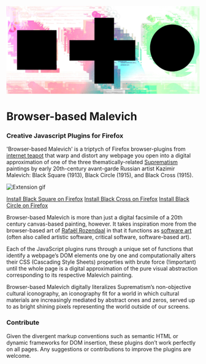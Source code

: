 ![Cover](https://raw.githubusercontent.com/waodendaal/Browser-based-Malevich/master/imgs/Malevich%20cover%20final.jpg)
# Browser-based Malevich
### Creative Javascript Plugins for Firefox

'Browser-based Malevich' is a triptych of Firefox browser-plugins from [internet teapot](https://www.internetteapot.com) that warp and distort 
any webpage you open into a digital approximation of one of the three thematically-related [Suprematism](https://en.wikipedia.org/wiki/Suprematism) paintings 
by early 20th-century avant-garde Russian artist Kazimir Malevich: Black Square (1913), Black Circle (1915), and Black Cross (1915).

![Extension gif](https://raw.githubusercontent.com/waodendaal/Browser-based-Malevich/master/imgs/4.browser-based-malevich-800px.gif)

[Install Black Square on Firefox](https://addons.mozilla.org/en-US/firefox/addon/black-square/)
[Install Black Cross on Firefox](https://addons.mozilla.org/en-US/firefox/addon/black-cross-malevich/)
[Install Black Circle on Firefox](https://addons.mozilla.org/en-US/firefox/addon/black-circle-malevich/)


Browser-based Malevich is more than just a digital facsimile of a 20th century canvas-based painting, however. It takes inspiration more from the browser-based art of [Rafaël Rozendaal](https://www.newrafael.com/) in that it functions as [software art](https://monoskop.org/Software_art) (often also called artistic software, critical software, software-based art).

Each of the JavaScript plugins runs through a unique set of functions that identify a webpage’s DOM elements one by one and computationally alters their CSS (Cascading Style Sheets) properties with brute force (!important) until the whole page is a digital approximation of the pure visual abstraction corresponding to its respective Malevich painting.  

Browser-based Malevich digitally literalizes Suprematism’s non-objective cultural iconography, an iconography fit for a world in which cultural materials are increasingly mediated by abstract ones and zeros, served up to as bright shining pixels representing the world outside of our screens.

### Contribute
Given the divergent markup conventions such as semantic HTML or dynamic frameworks for DOM insertion, these plugins don’t work perfectly on all pages. 
Any suggestions or contributions to improve the plugins are welcome. 
